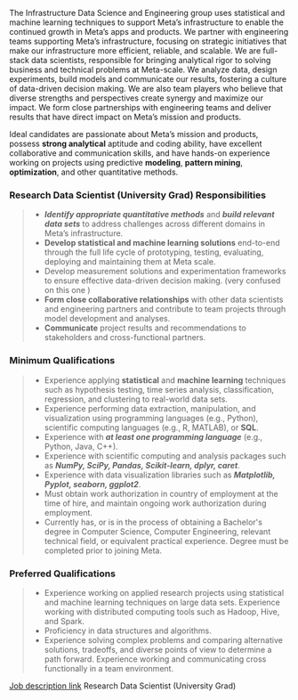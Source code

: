 The Infrastructure Data Science and Engineering group uses statistical and machine learning techniques to support Meta’s infrastructure to enable the continued growth in Meta’s apps and products. We partner with engineering teams supporting Meta’s infrastructure, focusing on strategic initiatives that make our infrastructure more efficient, reliable, and scalable. We are full-stack data scientists, responsible for bringing analytical rigor to solving business and technical problems at Meta-scale. We analyze data, design experiments, build models and communicate our results, fostering a culture of data-driven decision making. We are also team players who believe that diverse strengths and perspectives create synergy and maximize our impact. We form close partnerships with engineering teams and deliver results that have direct impact on Meta’s mission and products.
 
Ideal candidates are passionate about Meta’s mission and products, possess **strong analytical** aptitude and coding ability, have excellent collaborative and communication skills, and have hands-on experience working on projects using predictive **modeling**, **pattern mining**, **optimization**, and other quantitative methods.

### Research Data Scientist (University Grad) Responsibilities
> - ***Identify appropriate quantitative methods*** and ***build relevant data sets*** to address challenges across different domains in Meta’s infrastructure.
> - **Develop statistical and machine learning solutions** end-to-end through the full life cycle of prototyping, testing, evaluating, deploying and maintaining them at Meta scale.
> - Develop measurement solutions and experimentation frameworks to ensure effective data-driven decision making. (very confused on this one )
> - **Form close collaborative relationships** with other data scientists and engineering partners and contribute to team projects through model development and analyses.
> - **Communicate** project results and recommendations to stakeholders and cross-functional partners.
### Minimum Qualifications
> - Experience applying **statistical** and **machine learning** techniques such as hypothesis testing, time series analysis, classification, regression, and clustering to real-world data sets.
> - Experience performing data extraction, manipulation, and visualization using programming languages (e.g., Python), scientific computing languages (e.g., R, MATLAB), or **SQL**.
> - Experience with ***at least one programming language*** (e.g., Python, Java, C++).
> - Experience with scientific computing and analysis packages such as ***NumPy, SciPy, Pandas, Scikit-learn, dplyr, caret***.
> - Experience with data visualization libraries such as ***Matplotlib, Pyplot, seaborn, ggplot2***.
> - Must obtain work authorization in country of employment at the time of hire, and maintain ongoing work authorization during employment.
> - Currently has, or is in the process of obtaining a Bachelor's degree in Computer Science, Computer Engineering, relevant technical field, or equivalent practical experience. Degree must be completed prior to joining Meta.

### Preferred Qualifications
> - Experience working on applied research projects using statistical and machine learning techniques on large data sets.
Experience working with distributed computing tools such as Hadoop, Hive, and Spark.
> - Proficiency in data structures and algorithms.
> - Experience solving complex problems and comparing alternative solutions, tradeoffs, and diverse points of view to determine a path forward.
Experience working and communicating cross functionally in a team environment.

[Job description link](https://www.metacareers.com/v2/jobs/515345600032474/)
Research Data Scientist (University Grad)